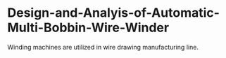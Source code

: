 # Design-and-Analyis-of-Automatic-Multi-Bobbin-Wire-Winder
Winding machines are utilized in wire drawing manufacturing line. 

